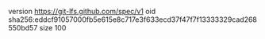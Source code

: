 version https://git-lfs.github.com/spec/v1
oid sha256:eddcf91057000fb5e615e8c717e3f633ecd37f47f7f13333329cad268550bd57
size 100
